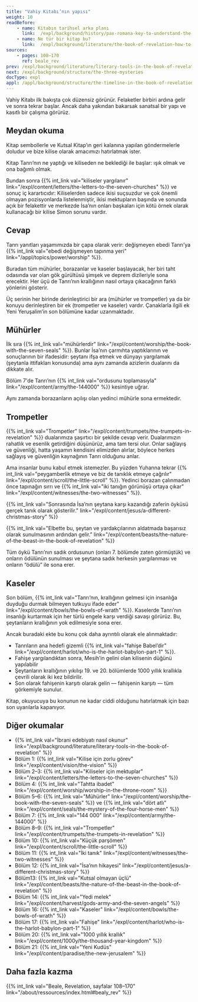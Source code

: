 ```yaml
---
title: "Vahiy Kitabı’nın yapısı"
weight: 10
readBefore:
    - name: Kitabın tarihsel arka planı
      link:  /expl/background/history/pax-romana-key-to-understand-the-book-of-revelation
    - name: Ne tür bir kitap bu?
      link:  /expl/background/literature/the-book-of-revelation-how-to-read-it
sources:
    - pages: 108–170
      ref: beale_rev
prev: /expl/background/literature/literary-tools-in-the-book-of-revelation
next: /expl/background/structure/the-three-mysteries
docType: expl
appl: /appl/background/structure/the-timeline-in-the-book-of-revelation
---
```


Vahiy Kitabı ilk bakışta çok düzensiz görünür. Felaketler birbiri ardına gelir ve sonra tekrar başlar. Ancak daha yakından bakarsak sanatsal bir yapı ve kasıtlı bir çalışma görürüz.

## Meydan okuma

<a name="9b9d"></a>
Kitap sembollerle ve Kutsal Kitap’ın geri kalanına yapılan göndermelerle doludur ve bize kilise olarak amacımızı hatırlatmak ister.

Kitap Tanrı’nın ne yaptığı ve kiliseden ne beklediği ile başlar: ışık olmak ve ona bağımlı olmak.

Bundan sonra {{% int_link val="kiliseler yargılanır" link="/expl/content/letters/the-letters-to-the-seven-churches" %}} ve sonuç iç karartıcıdır: Kiliselerden sadece ikisi suçsuzdur ve çok önemli olmayan pozisyonlarda listelenmiştir, ikisi mektupların başında ve sonunda açık bir felakettir ve merkezde İsa’nın onları başkaları için kötü örnek olarak kullanacağı bir kilise Simon sorunu vardır.

## Cevap

<a name="3c72"></a>
Tanrı yanıtları yaşamımızda bir çapa olarak verir: değişmeyen ebedi Tanrı’ya {{% int_link val="ebedi değişmeyen tapınma yeri" link="/appl/topics/power/worship" %}}.

Buradan tüm mühürler, borazanlar ve kaseler başlayacak, her biri taht odasında var olan gök gürültüsü şimşek ve deprem dizileriyle sona erecektir. Her üçü de Tanrı’nın krallığının nasıl ortaya çıkacağının farklı yönlerini gösterir.

Üç serinin her birinde derinleştirici bir ara (mühürler ve trompetler) ya da bir konuyu derinleştiren bir ek (trompetler ve kaseler) vardır. Çanaklarla ilgili ek Yeni Yeruşalim’in son bölümüne kadar uzanmaktadır.

## Mühürler

<a name="e9dc"></a>
İlk sıra {{% int_link val="mühürlerdir" link="/expl/content/worship/the-book-with-the-seven-seals" %}}. Bunlar İsa’nın çarmıhta yaptıklarının ve sonuçlarının bir ifadesidir: şeytanı ifşa etmek ve dünyayı yargılamak (şeytanla ittifakları konusunda) ama aynı zamanda azizlerin dualarını da dikkate alır.

Bölüm 7'de Tanrı’nın {{% int_link val="ordusunu toplamasıyla" link="/expl/content/army/the-144000" %}} kesintiye uğrar.

Aynı zamanda borazanların açılışı olan yedinci mühürle sona ermektedir.

## Trompetler

<a name="ee89"></a>
{{% int_link val="Trompetler" link="/expl/content/trumpets/the-trumpets-in-revelation" %}} dualarımıza şaşırtıcı bir şekilde cevap verir. Dualarımızın rahatlık ve esenlik getirdiğini düşünürüz, ama tam tersi olur. Onlar sağlayış ve güvenliği, hatta yaşamın kendisini elimizden alırlar, böylece herkes sağlayış ve güvenliğin kaynağının Tanrı olduğunu anlar.

Ama insanlar bunu kabul etmek istemezler. Bu yüzden Yuhanna tekrar {{% int_link val="peygamberlik etmeye ve biz de tanıklık etmeye çağrılır" link="/expl/content/scroll/the-little-scroll" %}}. Yedinci borazan çalınmadan önce tapınağın sırrı ve {{% int_link val="iki tanığın görünüşü ortaya çıkar" link="/expl/content/witnesses/the-two-witnesses" %}}.

{{% int_link val="Sonrasında İsa’nın şeytana karşı kazandığı zaferin öyküsü gerçek tanık olarak gösterilir." link="/expl/content/jesus/a-different-christmas-story" %}}

{{% int_link val="Elbette bu, şeytan ve yardakçılarının aldatmada başarısız olarak sunulmasının ardından gelir." link="/expl/content/beasts/the-nature-of-the-beast-in-the-book-of-revelation" %}}

Tüm öykü Tanrı’nın sadık ordusunun (onları 7. bölümde zaten görmüştük) ve onların ödülünün sunulması ve şeytana sadık herkesin yargılanması ve onların “ödülü” ile sona erer.

## Kaseler

<a name="b245"></a>
Son bölüm, {{% int_link val="Tanrı’nın, krallığının gelmesi için insanlığa duyduğu durmak bilmeyen tutkuyu ifade eder" link="/expl/content/bowls/the-bowls-of-wrath" %}}. Kaselerde Tanrı’nın insanlığı kurtarmak için her türlü engele karşı verdiği savaşı görürüz. Bu, şeytanların krallığının yok edilmesiyle sona erer.

Ancak buradaki ekte bu konu çok daha ayrıntılı olarak ele alınmaktadır:

- Tanrıların ana hedefi gizemli {{% int_link val="fahişe Babel’dir" link="/expl/content/harlot/who-is-the-harlot-babylon-part-1" %}}.
- Fahişe yargılandıktan sonra, Mesih’in gelini olan kilisenin düğünü yapılabilir
- Şeytanların krallığının yıkılışı 19. ve 20. bölümlerde 1000 yıllık krallıkla çevrili olarak iki kez bildirilir.
- Son olarak fahişenin karşıtı olarak gelin — fahişenin karşıtı — tüm görkemiyle sunulur.

Kitap, okuyucuya bu konunun ne kadar ciddi olduğunu hatırlatmak için bazı son uyarılarla kapanıyor.

## Diğer okumalar

<a name="eafd"></a>
- {{% int_link val="İbrani edebiyatı nasıl okunur" link="/expl/background/literature/literary-tools-in-the-book-of-revelation" %}}
- Bölüm 1: {{% int_link val="Kilise için zorlu görev" link="/expl/content/vision/the-vision" %}}
- Bölüm 2–3: {{% int_link val="Kiliseler için mektuplar" link="/expl/content/letters/the-letters-to-the-seven-churches" %}}
- Bölüm 4: {{% int_link val="Tahtta ibadet" link="/expl/content/worship/worship-in-the-throne-room" %}}
- Bölüm 5–6: {{% int_link val="Mühürler" link="/expl/content/worship/the-book-with-the-seven-seals" %}} ve {{% int_link val="dört atlı" link="/expl/content/seals/the-mystery-of-the-four-horse-men" %}}
- Bölüm 7: {{% int_link val="144 000" link="/expl/content/army/the-144000" %}}
- Bölüm 8–9: {{% int_link val="Trompetler" link="/expl/content/trumpets/the-trumpets-in-revelation" %}}
- Bölüm 10: {{% int_link val="Küçük parşömen" link="/expl/content/scroll/the-little-scroll" %}}
- Bölüm 11: {{% int_link val="İki tanık" link="/expl/content/witnesses/the-two-witnesses" %}}
- Bölüm 12: {{% int_link val="İsa’nın hikayesi" link="/expl/content/jesus/a-different-christmas-story" %}}
- Bölüm13: {{% int_link val="Kutsal olmayan üçlü" link="/expl/content/beasts/the-nature-of-the-beast-in-the-book-of-revelation" %}}
- Bölüm 14: {{% int_link val="Yedi melek" link="/expl/content/harvest/gods-army-and-the-seven-angels" %}}
- Bölüm 16: {{% int_link val="Kaseler" link="/expl/content/bowls/the-bowls-of-wrath" %}}
- Bölüm 17: {{% int_link val="Fahişe" link="/expl/content/harlot/who-is-the-harlot-babylon-part-1" %}}
- Bölüm 20: {{% int_link val="1000 yıllık krallık" link="/expl/content/1000y/the-thousand-year-kingdom" %}}
- Bölüm 21: {{% int_link val="Yeni Kudüs" link="/expl/content/paradise/the-new-jerusalem" %}}

## Daha fazla kazma

{{% int_link val="Beale, Revelation, sayfalar 108–170" link="/about/ressources/index.html#bealy_rev" %}}

